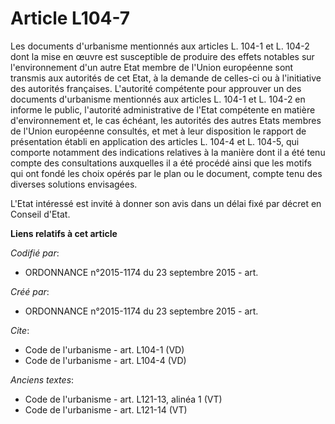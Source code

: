 # Article L104-7

Les documents d'urbanisme mentionnés aux articles L. 104-1 et L. 104-2 dont la mise en œuvre est susceptible de produire des
effets notables sur l'environnement d'un autre Etat membre de l'Union européenne sont transmis aux autorités de cet Etat, à
la demande de celles-ci ou à l'initiative des autorités françaises. L'autorité compétente pour approuver un des documents
d'urbanisme mentionnés aux articles L. 104-1 et L. 104-2 en informe le public, l'autorité administrative de l'Etat compétente
en matière d'environnement et, le cas échéant, les autorités des autres Etats membres de l'Union européenne consultés, et met
à leur disposition le rapport de présentation établi en application des articles L. 104-4 et L. 104-5, qui comporte notamment
des indications relatives à la manière dont il a été tenu compte des consultations auxquelles il a été procédé ainsi que les
motifs qui ont fondé les choix opérés par le plan ou le document, compte tenu des diverses solutions envisagées. 

L'Etat intéressé est invité à donner son avis dans un délai fixé par décret en Conseil d'Etat.

**Liens relatifs à cet article**

_Codifié par_:

  - ORDONNANCE n°2015-1174 du 23 septembre 2015 - art.

_Créé par_:

  - ORDONNANCE n°2015-1174 du 23 septembre 2015 - art.

_Cite_:

  - Code de l'urbanisme - art. L104-1 (VD)
  - Code de l'urbanisme - art. L104-4 (VD)

_Anciens textes_:

  - Code de l'urbanisme - art. L121-13, alinéa 1 (VT)
  - Code de l'urbanisme - art. L121-14 (VT)
